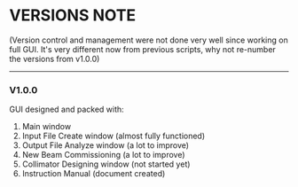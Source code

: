 # VERSIONS NOTE
(Version control and management were not done very well since working on full GUI. It's very different now from previous scripts, why not re-number the versions from v1.0.0)
***
### V1.0.0
GUI designed and packed with:
1. Main window
2. Input File Create window (almost fully functioned)
3. Output File Analyze window (a lot to improve)
4. New Beam Commissioning (a lot to improve)
5. Collimator Designing window (not started yet)
6. Instruction Manual (document created)
